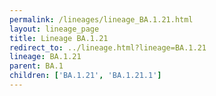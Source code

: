 ```yaml
---
permalink: /lineages/lineage_BA.1.21.html
layout: lineage_page
title: Lineage BA.1.21
redirect_to: ../lineage.html?lineage=BA.1.21
lineage: BA.1.21
parent: BA.1
children: ['BA.1.21', 'BA.1.21.1']
---
```

